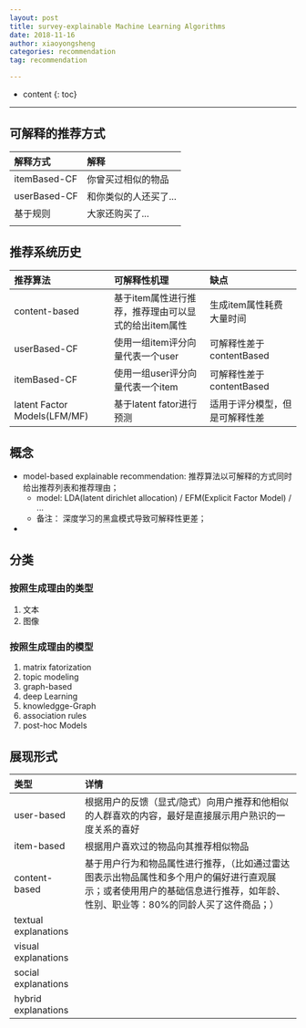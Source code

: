 ```yaml
---
layout: post
title: survey-explainable Machine Learning Algorithms
date: 2018-11-16
author: xiaoyongsheng
categories: recommendation
tag: recommendation

---
```


* content
{: toc}

---

## 可解释的推荐方式

| 解释方式     | 解释                  |
|:-------------|:----------------------|
| itemBased-CF | 你曾买过相似的物品    |
| userBased-CF | 和你类似的人还买了... |
| 基于规则     | 大家还购买了...       |
|              |                       |

## 推荐系统历史

| 推荐算法                     | 可解释性机理                                         | 缺点                           |
|:-----------------------------|:-----------------------------------------------------|:-------------------------------|
| content-based                | 基于item属性进行推荐，推荐理由可以显式的给出item属性 | 生成item属性耗费大量时间       |
| userBased-CF                 | 使用一组item评分向量代表一个user                     | 可解释性差于contentBased       |
| itemBased-CF                 | 使用一组user评分向量代表一个item                     | 可解释性差于contentBased       |
| latent Factor Models(LFM/MF) | 基于latent fator进行预测                             | 适用于评分模型，但是可解释性差 |


## 概念

- model-based explainable recommendation: 推荐算法以可解释的方式同时给出推荐列表和推荐理由；
  - model: LDA(latent dirichlet allocation) / EFM(Explicit Factor Model) / ...
  - 备注： 深度学习的黑盒模式导致可解释性更差；
-
## 分类

### 按照生成理由的类型

1. 文本
2. 图像

### 按照生成理由的模型

1. matrix fatorization
2. topic modeling
3. graph-based
4. deep Learning
5. knowledgge-Graph
6. association rules
7. post-hoc Models

## 展现形式

| 类型                 | 详情                                                                                                                                                                          |
|:---------------------|:------------------------------------------------------------------------------------------------------------------------------------------------------------------------------|
| user-based           | 根据用户的反馈（显式/隐式）向用户推荐和他相似的人群喜欢的内容，最好是直接展示用户熟识的一度关系的喜好                                                                         |
| item-based           | 根据用户喜欢过的物品向其推荐相似物品                                                                                                                                          |
| content-based        | 基于用户行为和物品属性进行推荐，（比如通过雷达图表示出物品属性和多个用户的偏好进行直观展示；或者使用用户的基础信息进行推荐，如年龄、性别、职业等：80%的同龄人买了这件商品；） |
| textual explanations |                                                                                                                                                                               |
| visual explanations  |                                                                                                                                                                               |
| social explanations  |                                                                                                                                                                               |
| hybrid explanations  |                                                                                                                                                                               |
